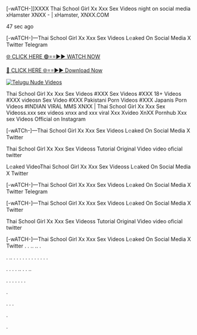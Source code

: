 [-wATCH-]]XXXX Thai School Girl Xx Xxx Sex Videos night on social media xHamster XNXX - | xHamster, XNXX.COM

47 sec ago

[-wATCH-]—Thai School Girl Xx Xxx Sex Videos L𝚎aked On Social Media X Twitter Telegram

[🌐 CLICK HERE 🟢==►► WATCH NOW](https://viral-xone.blogspot.com/2025/01/valovideo.html)

[🔴 CLICK HERE 🌐==►► Download Now](https://viral-xone.blogspot.com/2025/01/valovideo.html)

[![Telugu Nude Videos](https://i.imgur.com/dJHk4Zq.gif)](https://viral-xone.blogspot.com/2025/01/valovideo.html)

Thai School Girl Xx Xxx Sex Videos #XXX Sex Videos #XXX 18+ Videos #XXX videosn Sex Video #XXX Pakistani Porn Videos #XXX Japanis Porn Videos #INDIAN VIRAL MMS XNXX | Thai School Girl Xx Xxx Sex Videoss.xxx sex videos xnxx and xxx viral Xxx Xvideo XnXX Pornhub Xxx sex Videos Official on Instagram

[-wATCh-]—Thai School Girl Xx Xxx Sex Videos L𝚎aked On Social Media X Twitter

Thai School Girl Xx Xxx Sex Videoss Tutorial Original Video video oficial twitter

L𝚎aked VideoThai School Girl Xx Xxx Sex Videoss L𝚎aked On Social Media X Twitter

[-wATCH-]—Thai School Girl Xx Xxx Sex Videos L𝚎aked On Social Media X Twitter Telegram

[-wATCH-]—Thai School Girl Xx Xxx Sex Videos L𝚎aked On Social Media X Twitter

Thai School Girl Xx Xxx Sex Videoss Tutorial Original Video video oficial twitter

[-wATCH-]—Thai School Girl Xx Xxx Sex Videos L𝚎aked On Social Media X Twitter
.
.
..
..
.

.
..
.
.
.
.
.
.
.
.
.
.
.
.

.
.
.
.
..
.
.
..




.
.
.
.
.
.
.

.

.
.
.

.

.
